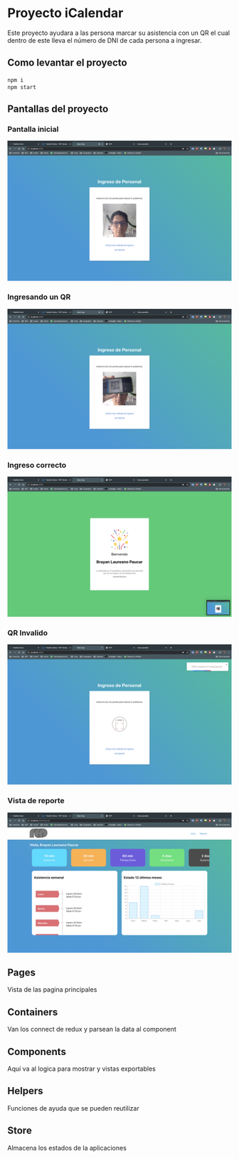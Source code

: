 # Proyecto iCalendar

Este proyecto ayudara a las persona marcar su asistencia
con un QR el cual dentro de este lleva el número de
DNI de cada persona a ingresar.

## Como levantar el proyecto

```
npm i
npm start

```

## Pantallas del proyecto

### Pantalla inicial

![alt Pantalla][captura1]

### Ingresando un QR

![alt Pantalla][captura2]

### Ingreso correcto

![alt Pantalla][captura3]

### QR Invalido

![alt Pantalla][captura4]

### Vista de reporte

![alt Pantalla][captura5]

[captura1]: /src/assets/captura1.png 'Pantalla 1'
[captura2]: /src/assets/captura2.png 'Pantalla 1'
[captura3]: /src/assets/captura3.png 'Pantalla 1'
[captura4]: /src/assets/captura4.png 'Pantalla 1'
[captura5]: /src/assets/captura5.png 'Pantalla 1'

## Pages

Vista de las pagina principales

## Containers

Van los connect de redux y parsean la data al component

## Components

Aquí va al logica para mostrar y vistas exportables

## Helpers

Funciones de ayuda que se pueden reutilizar

## Store

Almacena los estados de la aplicaciones
